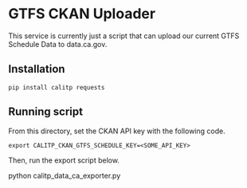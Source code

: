 # GTFS CKAN Uploader

This service is currently just a script that can upload our current GTFS Schedule Data
to data.ca.gov.

## Installation

```
pip install calitp requests
```

## Running script

From this directory, set the CKAN API key with the following code.

```
export CALITP_CKAN_GTFS_SCHEDULE_KEY=<SOME_API_KEY>
```

Then, run the export script below.

python calitp_data_ca_exporter.py
```
